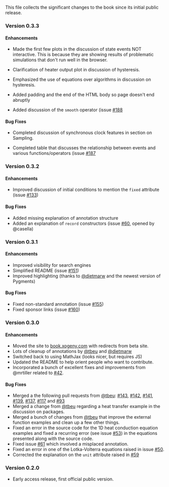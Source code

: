 This file collects the significant changes to the book since its initial public release.

### Version 0.3.3

#### Enhancements

  * Made the first few plots in the discussion of state events NOT
    interactive.  This is because they are showing results of problematic
    simulations that don't run well in the browser.

  * Clarification of heater output plot in discussion of hysteresis.

  * Emphasized the use of equations over algorithms in discussion on
    hysteresis.

  * Added padding and the end of the HTML body so page doesn't end abruptly

  * Added discussion of the ``smooth`` operator (issue
    [#188](https://github.com/xogeny/ModelicaBook/pull/188)

#### Bug Fixes

  * Completed discussion of synchronous clock features in section on Sampling.

  * Completed table that discusses the relationship between events and
    various functions/operators (issue
    [#187](https://github.com/xogeny/ModelicaBook/pull/187)

### Version 0.3.2

#### Enhancements

  * Improved discussion of initial conditions to mention the `fixed`
    attribute (issue
    [#133](https://github.com/xogeny/ModelicaBook/pull/133))

#### Bug Fixes

  * Added missing explanation of annotation structure
  * Added an explanation of `record` constructors (issue
    [#60](https://github.com/xogeny/ModelicaBook/pull/60), opened by
    @casella)
	
### Version 0.3.1

#### Enhancements

  * Improved visibility for search engines
  * Simplified README (issue [#151](https://github.com/xogeny/ModelicaBook/pull/151))
  * Improved highlighting (thanks to [@dietmarw](https://github.com/dietmarw) and the
    newest version of Pygments)

#### Bug Fixes

  * Fixed non-standard annotation (issue [#155](https://github.com/xogeny/ModelicaBook/pull/155))
  * Fixed sponsor links (issue [#160](https://github.com/xogeny/ModelicaBook/pull/160))

### Version 0.3.0

#### Enhancements

  * Moved the site to [book.xogeny.com](http://book.xogeny.com) with redirects
    from beta site.
  * Lots of cleanup of annotations by [@tbeu](https://github.com/tbeu) and
    [@dietmarw](https://github.com/dietmarw)
  * Switched back to using MathJax (looks nicer, but requires JS)
  * Updated the README to help orient people who want to contribute.
  * Incorporated a bunch of excellent fixes and improvements from
    @mrtiller related to
    [#42](https://github.com/xogeny/ModelicaBook/pull/42/files).

#### Bug Fixes

  * Merged a the following pull requests from [@tbeu](https://github.com/tbeu):
	[#143](https://github.com/xogeny/ModelicaBook/issues/143),
	[#142](https://github.com/xogeny/ModelicaBook/issues/142),
	[#141](https://github.com/xogeny/ModelicaBook/issues/141),
	[#139](https://github.com/xogeny/ModelicaBook/issues/139),
	[#137](https://github.com/xogeny/ModelicaBook/issues/137),
	[#117](https://github.com/xogeny/ModelicaBook/issues/117) and
	[#93](https://github.com/xogeny/ModelicaBook/issues/93)
  * Merged a change from [@tbeu](https://github.com/tbeu) regarding a heat
    transfer example in the discussion on packages.
  * Merged a bunch of changes from [@tbeu](https://github.com/tbeu) that improve
    the external function examples and clean up a few other things.
  * Fixed an error in the source code for the 1D heat conduction
    equation examples and fixed a recurring error (see issue
    [#53](https://github.com/xogeny/ModelicaBook/issues/53)) in the
    equations presented along with the source code.
  * Fixed issue
    [#61](https://github.com/xogeny/ModelicaBook/issues/61) which
    involved a misplaced annotation.
  * Fixed an error in one of the Lotka-Volterra equations raised
    in issue [#50](https://github.com/xogeny/ModelicaBook/issues/50).
  * Corrected the explanation on the `unit` attribute raised in
    [#59](https://github.com/xogeny/ModelicaBook/issues/59)


### Version 0.2.0

  * Early access release, first official public version.

